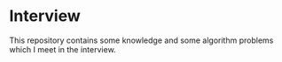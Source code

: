 # Interview


This repository contains some knowledge and some algorithm problems which I meet in the interview. 
